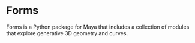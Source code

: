 Forms
=====

Forms is a Python package for Maya that includes a collection of modules that explore generative 3D geometry and curves.